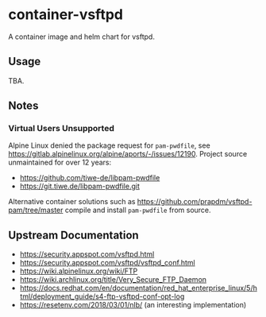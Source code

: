# container-vsftpd

A container image and helm chart for vsftpd.

## Usage

TBA.

## Notes

### Virtual Users Unsupported

Alpine Linux denied the package request for `pam-pwdfile`, see https://gitlab.alpinelinux.org/alpine/aports/-/issues/12190.
Project source unmaintained for over 12 years:
- https://github.com/tiwe-de/libpam-pwdfile
- https://git.tiwe.de/libpam-pwdfile.git

Alternative container solutions such as https://github.com/prapdm/vsftpd-pam/tree/master compile and install `pam-pwdfile` from source.

## Upstream Documentation
- https://security.appspot.com/vsftpd.html
- https://security.appspot.com/vsftpd/vsftpd_conf.html
- https://wiki.alpinelinux.org/wiki/FTP
- https://wiki.archlinux.org/title/Very_Secure_FTP_Daemon
- https://docs.redhat.com/en/documentation/red_hat_enterprise_linux/5/html/deployment_guide/s4-ftp-vsftpd-conf-opt-log
- https://resetenv.com/2018/03/01/nlb/ (an interesting implementation)
